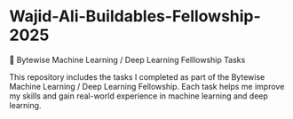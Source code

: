 # Wajid-Ali-Buildables-Fellowship-2025
🚀 Bytewise Machine Learning / Deep Learning Felllowship Tasks
 
 This repository includes the tasks I completed as part of the Bytewise Machine Learning / Deep Learning Fellowship. Each task helps me improve my skills and gain real-world experience in     machine learning and deep learning.
